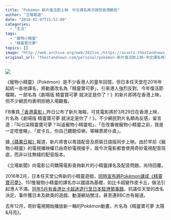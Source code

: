 ```yaml
---
title: "Pokémon 新片復活節上映　中文譯名再次辣㷫香港網民"
author: "立場報道"
date: "2018-02-07T15:52:00"
categories:
  - "生活"
tags:
  - "寵物小精靈"
  - "精靈寶可夢"
topics: []
image: "http://web.archive.org/web/2021im_/https://assets.thestandnews.com/media/photos/pokemon-15_HY3gV.png"
original_url: "thestandnews.com/personal/pokémon-新片復活節上映-中文譯名再次辣㷫香港網民"
---
```

![](http://web.archive.org/web/2021im_/https://assets.thestandnews.com/media/photos/pokemon-15_HY3gV.png)

《寵物小精靈》（Pokémon）是不少香港人的童年回憶，但日本任天堂在2016年起統一各地譯名，將動畫改名為「精靈寶可夢」，引來港人強烈反對。今年復活節檔期，一部名為《劇場版 精靈寶可夢 就決定是你了！》的新片即將在香港上映，但不少網民均表明拒絕入場觀看。

FB專頁[「香港電影」](http://web.archive.org/web/20211229133052/https://www.facebook.com/hkmovie6/photos/a.791036847579263.1073741840.187242217958732/2064679646881637/?type=3&theater)昨日公布了新片海報，可見電影將於3月29日在香港上映，片名為《劇場版 精靈寶可夢 就決定是你了！》。不少網民對片名頗為反感，留言道：「叫乜柒精靈寶可夢？叫返寵物小精靈啦」、「在改番做寵物小精靈之前，我是一定唔會睇」、「皮卡丘，你自己聽飽佢喇，等睇票房仆直」。

據[《蘋果日報》](http://web.archive.org/web/20211229133052/https://hk.entertainment.appledaily.com/enews/realtime/article/20180207/57802446)報道，新片將會以粵語配音及原裝日語版同步上映。由於早前《寵物小精靈》的電視播映權已由奇妙電視接手，故今次電影都會使用奇妙電視配音班底，而非以往無綫的配音版本。

《立場新聞》向電影公司驕陽電影查詢新片的小精靈譯名及配音問題，尚待回覆。

2016年2月，日本任天堂公佈新的小精靈遊戲，[同時宣布將Pokémon譯成《精靈寶可夢》](../../personal/%E7%AB%A5%E5%B9%B4%E5%B4%A9%E5%A3%9E-pok%C3%A9mon-20%E5%91%A8%E5%B9%B4%E6%96%B0%E9%81%8A%E6%88%B2-%E4%B8%AD%E6%96%87%E7%89%88%E6%9C%AC%E8%AD%AF%E5%90%8D-%E7%B2%BE%E9%9D%88%E5%AF%B6%E5%8F%AF%E5%A4%A2/)，151隻寵物小精靈的譯名亦以國語為基礎，如比卡超變作皮卡丘，做法引起港人不滿。[同年5月有香港比卡超迷遊行至日本駐港領事館](../../society/%E6%B8%AF%E4%BA%BA%E6%8D%8D%E8%A1%9B-%E6%AF%94%E5%8D%A1%E8%B6%85-%E6%97%A5%E7%B6%B2%E6%B0%91%E7%86%B1%E8%AD%B0-bbc%E4%B9%9F%E5%A0%B1%E9%81%93-%E5%8F%A6%E5%82%B3%E6%B8%AF%E5%8D%80%E8%B3%BD%E4%BA%8B%E5%B0%87%E5%8F%96%E6%B6%88/)，抗議任天堂的改名決定，事件獲日本及歐美的遊戲、動漫網站關注，甚至連BBC亦有報道。

去年12月，奇妙電視開始播放新一輯的Pokémon動畫，片名為《精靈寶可夢 太陽&月亮》。